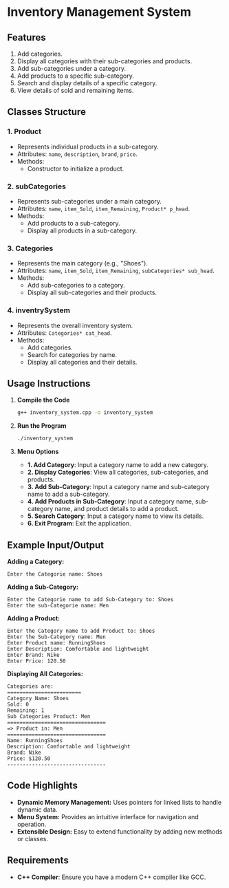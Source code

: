 # Inventory Management System

## Features
1. Add categories.
2. Display all categories with their sub-categories and products.
3. Add sub-categories under a category.
4. Add products to a specific sub-category.
5. Search and display details of a specific category.
6. View details of sold and remaining items.

## Classes Structure
### 1. **Product**
- Represents individual products in a sub-category.
- Attributes: `name`, `description`, `brand`, `price`.
- Methods: 
  - Constructor to initialize a product.

### 2. **subCategories**
- Represents sub-categories under a main category.
- Attributes: `name`, `item_Sold`, `item_Remaining`, `Product* p_head`.
- Methods:
  - Add products to a sub-category.
  - Display all products in a sub-category.

### 3. **Categories**
- Represents the main category (e.g., "Shoes").
- Attributes: `name`, `item_Sold`, `item_Remaining`, `subCategories* sub_head`.
- Methods:
  - Add sub-categories to a category.
  - Display all sub-categories and their products.

### 4. **inventrySystem**
- Represents the overall inventory system.
- Attributes: `Categories* cat_head`.
- Methods:
  - Add categories.
  - Search for categories by name.
  - Display all categories and their details.

## Usage Instructions
1. **Compile the Code**
   ```bash
   g++ inventory_system.cpp -o inventory_system
   ```
2. **Run the Program**
   ```bash
   ./inventory_system
   ```

3. **Menu Options**
   - **1. Add Category**: Input a category name to add a new category.
   - **2. Display Categories**: View all categories, sub-categories, and products.
   - **3. Add Sub-Category**: Input a category name and sub-category name to add a sub-category.
   - **4. Add Products in Sub-Category**: Input a category name, sub-category name, and product details to add a product.
   - **5. Search Category**: Input a category name to view its details.
   - **6. Exit Program**: Exit the application.

## Example Input/Output
**Adding a Category:**
```
Enter the Categorie name: Shoes
```

**Adding a Sub-Category:**
```
Enter the Categorie name to add Sub-Category to: Shoes
Enter the sub-Categorie name: Men
```

**Adding a Product:**
```
Enter the Category name to add Product to: Shoes
Enter the Sub-Category name: Men
Enter Product name: RunningShoes
Enter Description: Comfortable and lightweight
Enter Brand: Nike
Enter Price: 120.50
```

**Displaying All Categories:**
```
Categories are:
========================
Category Name: Shoes
Sold: 0
Remaining: 1
Sub Categories Product: Men
================================
=> Product in: Men
================================
Name: RunningShoes
Description: Comfortable and lightweight
Brand: Nike
Price: $120.50
--------------------------------
```

## Code Highlights
- **Dynamic Memory Management:** Uses pointers for linked lists to handle dynamic data.
- **Menu System:** Provides an intuitive interface for navigation and operation.
- **Extensible Design:** Easy to extend functionality by adding new methods or classes.

## Requirements
- **C++ Compiler**: Ensure you have a modern C++ compiler like GCC.
